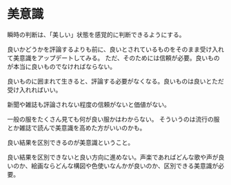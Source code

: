 # 美意識

瞬時の判断は、「美しい」状態を感覚的に判断できるようにする。

良いかどうかを評論するよりも前に、良いとされているものをそのまま受け入れて美意識をアップデートしてみる。
ただ、そのためには信頼が必要。良いものが本当に良いものでなければならない。

良いものに囲まれて生きると、評論する必要がなくなる。良いものは良いとただ受け入れればいい。

新聞や雑誌も評論されない程度の信頼がないと価値がない。

一般の服をたくさん見ても何が良い服かはわからない。
そういうのは流行の服とか雑誌で読んで美意識を高めた方がいいのかも。

良い結果を区別できるのが美意識ということ。

良い結果を区別できないと良い方向に進めない。声楽であればどんな歌や声が良いのか、絵画ならどんな構図や色使いなんかが良いのか、区別できる美意識が必要。
